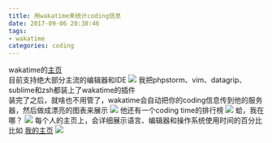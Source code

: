 ```yaml
---
title: 用wakatime来统计coding信息 
date: 2017-09-06 20:38:46
tags:
- wakatime
categories: coding 
---
```

wakatime的[主页](https://wakatime.com)  
目前支持绝大部分主流的编辑器和IDE
![](http://ww1.sinaimg.cn/large/9b694940ly1fj8elxairgj20p90h9gpj.jpg)
我把phpstorm、vim、datagrip、sublime和zsh都装上了wakatime的插件  
装完了之后，就啥也不用管了，wakatime会自动把你的coding信息传到他的服务器，然后做成漂亮的图表来展示
![](http://ww1.sinaimg.cn/large/9b694940ly1fj8eou4bxwj21b50g4762.jpg)
他还有一个coding time的排行榜
![](http://ww1.sinaimg.cn/large/9b694940ly1fj8eqii8u6j216g0fxn0i.jpg)
蛤，我在哪？
![](http://ww1.sinaimg.cn/large/9b694940ly1fj8eri873qj210i03fjs0.jpg)
每个人的主页上，会详细展示语言、编辑器和操作系统使用时间的百分比
比如 [我的主页](https://wakatime.com/@Xeneizes)
![](http://ww1.sinaimg.cn/large/9b694940ly1fj8etrzyp7j20zn0oywhv.jpg)
